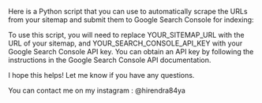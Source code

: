 Here is a Python script that you can use to automatically scrape the URLs from your sitemap and submit them to Google Search Console for indexing:



To use this script, you will need to replace YOUR_SITEMAP_URL with the URL of your sitemap, and YOUR_SEARCH_CONSOLE_API_KEY with your Google Search Console API key. You can obtain an API key by following the instructions in the Google Search Console API documentation.

I hope this helps! Let me know if you have any questions.


You can contact me on my instagram : @hirendra84ya

